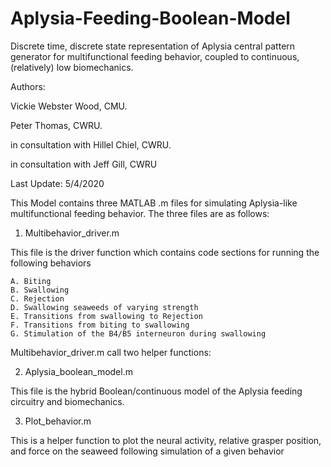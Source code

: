 # Aplysia-Feeding-Boolean-Model
Discrete time, discrete state representation of Aplysia central pattern generator for multifunctional feeding behavior, coupled to continuous, (relatively) low biomechanics.  


Authors:

Vickie Webster Wood, CMU.

Peter Thomas, CWRU.

in consultation with Hillel Chiel, CWRU.

in consultation with Jeff Gill, CWRU

Last Update: 5/4/2020

This Model contains three MATLAB .m files for simulating Aplysia-like multifunctional feeding behavior. The three files are as follows:

1. Multibehavior_driver.m

This file is the driver function which contains code sections for running the following behaviors

	A. Biting
	B. Swallowing
	C. Rejection
	D. Swallowing seaweeds of varying strength
	E. Transitions from swallowing to Rejection
	F. Transitions from biting to swallowing
	G. Stimulation of the B4/B5 interneuron during swallowing
	
Multibehavior_driver.m call two helper functions:
	
2. Aplysia_boolean_model.m

This file is the hybrid Boolean/continuous model of the Aplysia feeding circuitry and biomechanics.

3. Plot_behavior.m

This is a helper function to plot the neural activity, relative grasper position, and force on the seaweed following simulation of a given behavior


